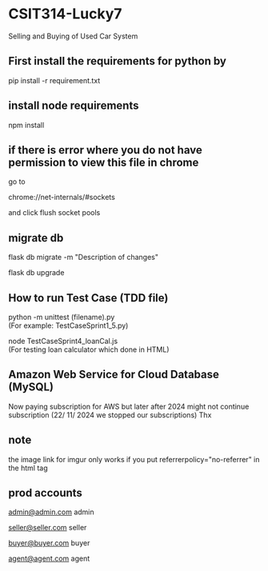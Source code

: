 # CSIT314-Lucky7

Selling and Buying of Used Car System

## First install the requirements for python by

pip install -r requirement.txt

## install node requirements

npm install

## if there is error where you do not have permission to view this file in chrome

go to

chrome://net-internals/#sockets

and click flush socket pools

## migrate db

flask db migrate -m "Description of changes"

flask db upgrade

## How to run Test Case (TDD file)

python -m unittest (filename).py <br />
(For example: TestCaseSprint1_5.py)

node TestCaseSprint4_loanCal.js <br />
(For testing loan calculator which done in HTML)

## Amazon Web Service for Cloud Database (MySQL)

Now paying subscription for AWS but later after 2024 might not continue subscription
(22/ 11/ 2024 we stopped our subscriptions) Thx

## note

the image link for imgur only works if you put referrerpolicy="no-referrer" in the html tag


## prod accounts

admin@admin.com
admin

seller@seller.com
seller

buyer@buyer.com
buyer

agent@agent.com
agent



